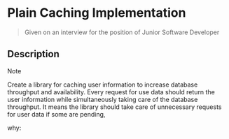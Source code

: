 # Plain Caching Implementation

> Given on an interview for the position of Junior Software Developer

Description
-
> [!Note]
Create a library for caching user information to increase database throughput and availability.
Every request for use data should return the user information while simultaneously taking care of the database throughput.
It means the library should take care of unnecessary requests for user data if some are pending,

why:

